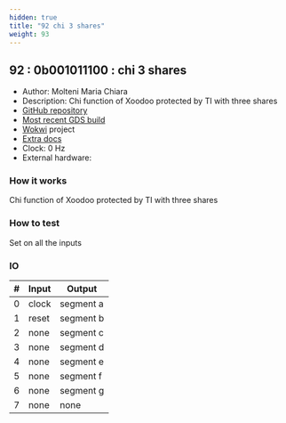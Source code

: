 ```yaml
---
hidden: true
title: "92 chi 3 shares"
weight: 93
---
```


## 92 : 0b001011100 : chi 3 shares

* Author: Molteni Maria Chiara
* Description: Chi function of Xoodoo protected by TI with three shares
* [GitHub repository](https://github.com/mmolteni-secpat/tinytapeout02_chi3shares)
* [Most recent GDS build](https://github.com/mmolteni-secpat/tinytapeout02_chi3shares/actions/runs/3566160473)
* [Wokwi](https://wokwi.com/projects/341608574336631379) project
* [Extra docs]()
* Clock: 0 Hz
* External hardware: 



### How it works

Chi function of Xoodoo protected by TI with three shares

### How to test

Set on all the inputs

### IO

| # | Input        | Output       |
|---|--------------|--------------|
| 0 | clock  | segment a |
| 1 | reset  | segment b |
| 2 | none  | segment c |
| 3 | none  | segment d |
| 4 | none  | segment e |
| 5 | none  | segment f |
| 6 | none  | segment g |
| 7 | none  | none |
